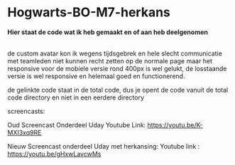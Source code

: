 # Hogwarts-BO-M7-herkans

**Hier staat de code wat ik heb gemaakt en of aan heb deelgenomen**

<br>
de custom avatar kon ik wegens tijdsgebrek en hele slecht communicatie met teamleden niet kunnen recht zetten op de normale page maar  het responsive voor de mobiele versie rond 400px is wel gelukt, de losstaande versie is wel responsive en helemaal goed en functionerend.

de gelinkte code staat in de total code, dus je opent de code vanuit de total code directory en niet in een eerdere directory


screencasts:

Oud 
 Screencast Onderdeel Uday 
 Youtube Link: https://youtu.be/K-MXI3xq9RE 
  
  
 Nieuw 
 Screencast onderdeel Uday met herkansing: 
 Youtube link : https://youtu.be/gHxwLavcwMs 

